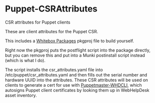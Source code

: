 # Puppet-CSRAttributes
CSR attributes for Puppet clients

These are client attributes for the Puppet CSR.

This includes a [Whitebox Packages](http://s.sudre.free.fr/Software/Packages/about.html) pkgproj file to build yourself.

Right now the pkgproj puts the postflight script into the package directly, but you can remove this and put into a Munki postinstall script instead (which is what I do).

The script installs the csr_attributes.yaml file into /etc/puppet/csr_attributes.yaml and then fills out the serial number and hardware UUID into the attributes.  These CSR attributes will be used on clients to generate a cert for use with [Puppetmaster-WHDCLI](https://github.com/macadmins/docker-puppetmaster-whdcli), which autosigns Puppet client certificates by looking them up in WebHelpDesk asset inventory.